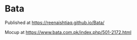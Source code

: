 # Bata
Published at  https://reenaishtiaq.github.io/Bata/

Mocup at https://www.bata.com.pk/index.php/501-2172.html
